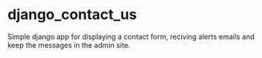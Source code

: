 django_contact_us
=================

Simple django app for displaying a contact form, reciving alerts emails and keep the messages in the admin site.
